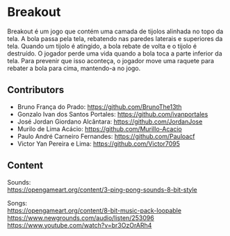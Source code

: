 # Breakout  
Breakout é um jogo que contém uma camada de tijolos alinhada no topo da tela. A bola passa pela tela, rebatendo nas paredes
laterais e superiores da tela. Quando um tijolo é atingido, a bola rebate de volta e o tijolo é destruído. O jogador perde uma vida quando a bola toca a parte inferior da tela. Para prevenir que isso aconteça, o jogador move uma raquete para rebater a bola para cima, mantendo-a no jogo.

## Contributors

- Bruno França do Prado: https://github.com/BrunoThe13th
- Gonzalo Ivan dos Santos Portales: https://github.com/ivanportales
- José Jordan Giordano Alcântara: https://github.com/JordanJose
- Murilo de Lima Acácio: https://github.com/Murillo-Acacio
- Paulo André Carneiro Fernandes: https://github.com/Pauloacf
- Victor Yan Pereira e Lima: https://github.com/Victor7095

## Content
Sounds:  
https://opengameart.org/content/3-ping-pong-sounds-8-bit-style  
  
Songs:  
https://opengameart.org/content/8-bit-music-pack-loopable  
https://www.newgrounds.com/audio/listen/253096  
https://www.youtube.com/watch?v=br3OzOrARh4  
